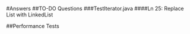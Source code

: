 #Answers
##TO-DO Questions
###TestIterator.java
####Ln 25: Replace List with LinkedList

##Performance Tests


